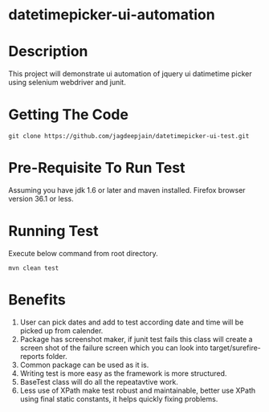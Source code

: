 datetimepicker-ui-automation
============================

Description
===========
This project will demonstrate ui automation of jquery ui datimetime picker using selenium webdriver and junit.

Getting The Code
================
```
git clone https://github.com/jagdeepjain/datetimepicker-ui-test.git
```

Pre-Requisite To Run Test
=========================
Assuming you have jdk 1.6 or later and maven installed.
Firefox browser version 36.1 or less.

Running Test
============
Execute below command from root directory.
```
mvn clean test
```

Benefits
========
1. User can pick dates and add to test according date and time will be picked up from calender.
2. Package has screenshot maker, if junit test fails this class will create a screen shot of the failure screen which you can look into target/surefire-reports folder.
3. Common package can be used as it is.
4. Writing test is more easy as the framework is more structured.
5. BaseTest class will do all the repeatavtive work.
6. Less use of XPath make test robust and maintainable, better use XPath using final static constants, it helps quickly fixing problems.

